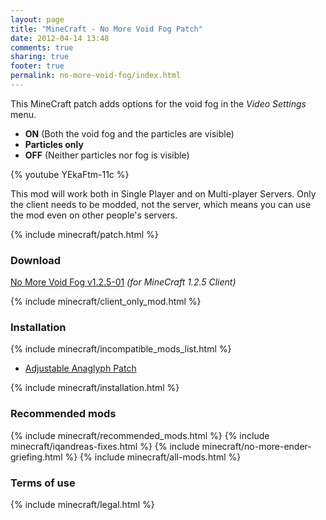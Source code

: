 ```yaml
---
layout: page
title: "MineCraft - No More Void Fog Patch"
date: 2012-04-14 13:48
comments: true
sharing: true
footer: true
permalink: no-more-void-fog/index.html
---
```

This MineCraft patch adds options for the void fog in the _Video Settings_ menu.

* **ON** (Both the void fog and the particles are visible)
* **Particles only**
* **OFF** (Neither particles nor fog is visible)
 
{% youtube YEkaFtm-11c %}

This mod will work both in Single Player and on Multi-player Servers. Only the client needs to be modded, not the server, which means you can use the mod even on other people's servers.
 
{% include minecraft/patch.html %}

### Download
[No More Void Fog v1.2.5-01](https://github.com/downloads/IQAndreas/Minecraft-Mods-and-Patches/no-more-void-fog-v1.2.5-01.zip) _(for MineCraft 1.2.5 Client)_

{% include minecraft/client_only_mod.html %}

### Installation
{% include minecraft/incompatible_mods_list.html %}

 - [Adjustable Anaglyph Patch](/minecraft/adjustable-anaglyph/)

{% include minecraft/installation.html %}

### Recommended mods
{% include minecraft/recommended_mods.html %}
{% include minecraft/iqandreas-fixes.html %}
{% include minecraft/no-more-ender-griefing.html %}
{% include minecraft/all-mods.html %}

### Terms of use
{% include minecraft/legal.html %}
